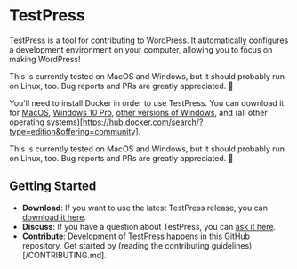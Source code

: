 # TestPress

TestPress is a tool for contributing to WordPress. It automatically configures a development environment on your computer, allowing you to focus on making WordPress!

This is currently tested on MacOS and Windows, but it should probably run on Linux, too. Bug reports and PRs are greatly appreciated. 🙂

You'll need to install Docker in order to use TestPress. You can download it for [MacOS](https://download.docker.com/mac/stable/Docker.dmg), [Windows 10 Pro](https://download.docker.com/win/stable/Docker%20for%20Windows%20Installer.exe), [other versions of Windows](https://download.docker.com/win/stable/DockerToolbox.exe), and (all other operating systems)[https://hub.docker.com/search/?type=edition&offering=community].

This is currently tested on MacOS and Windows, but it should probably run on Linux, too. Bug reports and PRs are greatly appreciated. 🙂

## Getting Started

- **Download**: If you want to use the latest TestPress release, you can [download it here](https://github.com/pento/testpress/releases).
- **Discuss**: If you have a question about TestPress, you can [ask it here](/issues/new?template=question.md).
- **Contribute**: Development of TestPress happens in this GitHub repository. Get started by (reading the contributing guidelines)[/CONTRIBUTING.md].
